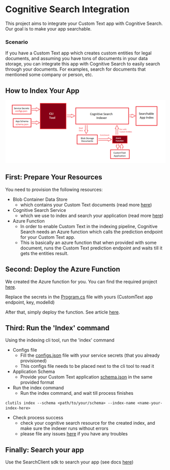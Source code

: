 # Cognitive Search Integration

This project aims to integrate your Custom Text app with Cognitive Search. 
Our goal is to make your app searchable.

### Scenario
If you have a Custom Text app which creates custom entities for legal documents, and assuming you have tons of documents in your data storage, you can integrate this app with Cognitive Search to easily search through your documents.
For examples, search for documents that mentioned some company or person, etc.

## How to Index Your App

![cognitive search integration pipeline](./Docs/Assets/indexing-pipeline.png)

## First: Prepare Your Resources

You need to provision the following resources:
 - Blob Container Data Store
	 - which contains your Custom Text documents (read more [here](https://docs.microsoft.com/en-us/azure/storage/blobs/storage-blobs-introduction))
 - Cognitive Search Service
	 - which we use to index and search your application (read more [here](https://docs.microsoft.com/en-us/azure/search/search-what-is-azure-search))
 - Azure Function
	 - In order to enable Custom Text in the indexing pipeline, Cognitive Search needs an Azure function which calls the prediction endpoint for your Custom Text app.
	 - This is basically an azure function that when provided with some document, runs the Custom Text prediction endpoint and waits till it gets the entities result.


## Second: Deploy the Azure Function
We created the Azure function for you. You can find the required project [here](.\CustomTextAzureFunction\CustomTextAnalyticsFunction.sln).

Replace the secrets in the [Program.cs](.\CustomTextAzureFunction\CustomTextAnalytics.Function\Program.cs) file with yours
(CustomText app endpoint, key, modelId)

After that, simply deploy the function. See article [here](https://docs.microsoft.com/en-us/azure/azure-functions/functions-develop-vs#publish-to-azure).


## Third: Run the 'Index' command
Using the indexing cli tool, run the 'index' command
 - Configs file
	 - Fill the [configs.json](./Docs/Assets/configs.json) file with your service secrets (that you already provisioned)
	 - This configs file needs to be placed next to the cli tool to read it
 - Application Schema
	 - Provide your Custom Text application [schema.json](./Docs/Assets/app-schema.json) in the same provided format
 - Run the index command
	 - Run the index command, and wait till process finishes
```console
clutils index --schema <path/to/your/schema> --index-name <name-your-index-here>
```
- Check process success
	- check your cognitive search resource for the created index, and make sure the indexer runs without errors
    - please file any issues [here](https://github.com/microsoft/CogSLanguageUtilities/issues) if you have any troubles

## Finally: Search your app
Use the SearchClient sdk to search your app (see docs [here](https://docs.microsoft.com/en-us/azure/search/search-howto-dotnet-sdk#run-queries))


